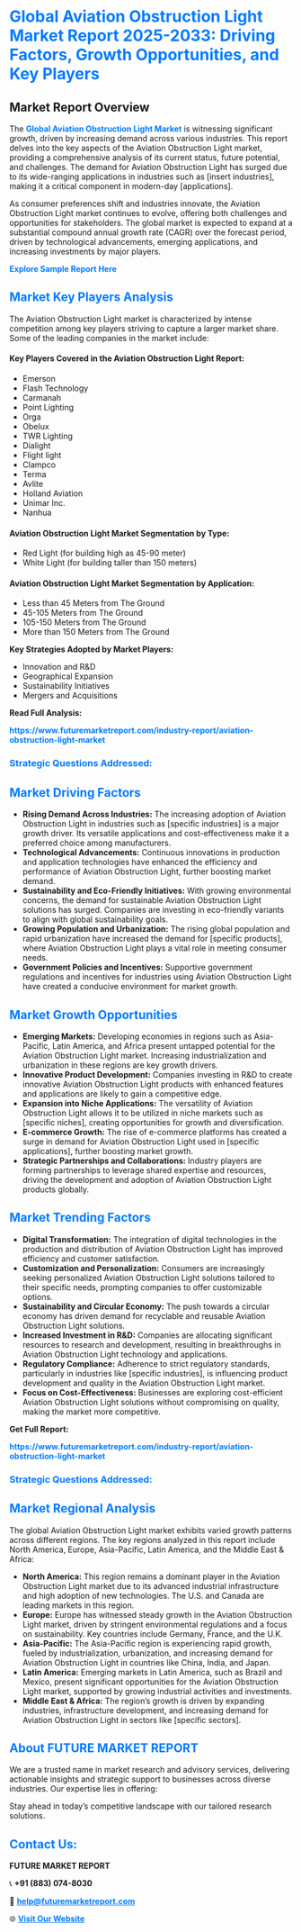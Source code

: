 <h1 style="color: #007BFF;">Global Aviation Obstruction Light Market Report 2025-2033: Driving Factors, Growth Opportunities, and Key Players</h1>

<section id="overview">
<h2>Market Report Overview</h2>
<p>The <a href="https://www.futuremarketreport.com/industry-report/aviation-obstruction-light-market" style="color: #007BFF; text-decoration: none;"><strong>Global Aviation Obstruction Light Market</strong></a> is witnessing significant growth, driven by increasing demand across various industries. This report delves into the key aspects of the Aviation Obstruction Light market, providing a comprehensive analysis of its current status, future potential, and challenges. The demand for Aviation Obstruction Light has surged due to its wide-ranging applications in industries such as [insert industries], making it a critical component in modern-day [applications].</p>
<p>As consumer preferences shift and industries innovate, the Aviation Obstruction Light market continues to evolve, offering both challenges and opportunities for stakeholders. The global market is expected to expand at a substantial compound annual growth rate (CAGR) over the forecast period, driven by technological advancements, emerging applications, and increasing investments by major players.</p>
</section>

<section id="overview">
<p><a href="https://www.futuremarketreport.com/request-sample/reportId=116147" style="color: #007BFF; text-decoration: none;"><strong>Explore Sample Report Here</strong></a></p>
</section>

<section id="key-players">
<h2 style="color: #007BFF;">Market Key Players Analysis</h2>
<p>The Aviation Obstruction Light market is characterized by intense competition among key players striving to capture a larger market share. Some of the leading companies in the market include:</p>
<h4>Key Players Covered in the Aviation Obstruction Light Report:</h4>
<ul><li>Emerson</li><li>Flash Technology</li><li>Carmanah</li><li>Point Lighting</li><li>Orga</li><li>Obelux</li><li>TWR Lighting</li><li>Dialight</li><li>Flight light</li><li>Clampco</li><li>Terma</li><li>Avlite</li><li>Holland Aviation</li><li>Unimar Inc.</li><li>Nanhua</li></ul>
<h4>Aviation Obstruction Light Market Segmentation by Type:</h4>
<ul><li>Red Light (for building high as 45-90 meter)</li><li>White Light (for building taller than 150 meters)</li></ul>

<h4>Aviation Obstruction Light Market Segmentation by Application:</h4>
<ul><li>Less than 45 Meters from The Ground</li><li>45-105 Meters from The Ground</li><li>105-150 Meters from The Ground</li><li>More than 150 Meters from The Ground</li></ul>
<p><strong>Key Strategies Adopted by Market Players:</strong></p>
<ul>
<li>Innovation and R&D</li>
<li>Geographical Expansion</li>
<li>Sustainability Initiatives</li>
<li>Mergers and Acquisitions</li>
</ul>
</section>

<section>
<p><strong>Read Full Analysis: </strong></p><a href="https://www.futuremarketreport.com/industry-report/aviation-obstruction-light-market" style="color: #007BFF; text-decoration: none;"><strong>https://www.futuremarketreport.com/industry-report/aviation-obstruction-light-market</strong></a>
<h3 style="color: #007BFF;">Strategic Questions Addressed:</h3>
</section>

<section id="driving-factors">
<h2 style="color: #007BFF;">Market Driving Factors</h2>
<ul>
<li><strong>Rising Demand Across Industries:</strong> The increasing adoption of Aviation Obstruction Light in industries such as [specific industries] is a major growth driver. Its versatile applications and cost-effectiveness make it a preferred choice among manufacturers.</li>
<li><strong>Technological Advancements:</strong> Continuous innovations in production and application technologies have enhanced the efficiency and performance of Aviation Obstruction Light, further boosting market demand.</li>
<li><strong>Sustainability and Eco-Friendly Initiatives:</strong> With growing environmental concerns, the demand for sustainable Aviation Obstruction Light solutions has surged. Companies are investing in eco-friendly variants to align with global sustainability goals.</li>
<li><strong>Growing Population and Urbanization:</strong> The rising global population and rapid urbanization have increased the demand for [specific products], where Aviation Obstruction Light plays a vital role in meeting consumer needs.</li>
<li><strong>Government Policies and Incentives:</strong> Supportive government regulations and incentives for industries using Aviation Obstruction Light have created a conducive environment for market growth.</li>
</ul>
</section>

<section id="growth-opportunities">
<h2 style="color: #007BFF;">Market Growth Opportunities</h2>
<ul>
<li><strong>Emerging Markets:</strong> Developing economies in regions such as Asia-Pacific, Latin America, and Africa present untapped potential for the Aviation Obstruction Light market. Increasing industrialization and urbanization in these regions are key growth drivers.</li>
<li><strong>Innovative Product Development:</strong> Companies investing in R&D to create innovative Aviation Obstruction Light products with enhanced features and applications are likely to gain a competitive edge.</li>
<li><strong>Expansion into Niche Applications:</strong> The versatility of Aviation Obstruction Light allows it to be utilized in niche markets such as [specific niches], creating opportunities for growth and diversification.</li>
<li><strong>E-commerce Growth:</strong> The rise of e-commerce platforms has created a surge in demand for Aviation Obstruction Light used in [specific applications], further boosting market growth.</li>
<li><strong>Strategic Partnerships and Collaborations:</strong> Industry players are forming partnerships to leverage shared expertise and resources, driving the development and adoption of Aviation Obstruction Light products globally.</li>
</ul>
</section>

<section id="trending-factors">
<h2 style="color: #007BFF;">Market Trending Factors</h2>
<ul>
<li><strong>Digital Transformation:</strong> The integration of digital technologies in the production and distribution of Aviation Obstruction Light has improved efficiency and customer satisfaction.</li>
<li><strong>Customization and Personalization:</strong> Consumers are increasingly seeking personalized Aviation Obstruction Light solutions tailored to their specific needs, prompting companies to offer customizable options.</li>
<li><strong>Sustainability and Circular Economy:</strong> The push towards a circular economy has driven demand for recyclable and reusable Aviation Obstruction Light solutions.</li>
<li><strong>Increased Investment in R&D:</strong> Companies are allocating significant resources to research and development, resulting in breakthroughs in Aviation Obstruction Light technology and applications.</li>
<li><strong>Regulatory Compliance:</strong> Adherence to strict regulatory standards, particularly in industries like [specific industries], is influencing product development and quality in the Aviation Obstruction Light market.</li>
<li><strong>Focus on Cost-Effectiveness:</strong> Businesses are exploring cost-efficient Aviation Obstruction Light solutions without compromising on quality, making the market more competitive.</li>
</ul>
</section>

<section>
<p><strong>Get Full Report: </strong></p><a href="https://www.futuremarketreport.com/industry-report/aviation-obstruction-light-market" style="color: #007BFF; text-decoration: none;"><strong>https://www.futuremarketreport.com/industry-report/aviation-obstruction-light-market</strong></a>
<h3 style="color: #007BFF;">Strategic Questions Addressed:</h3>
</section>


<section id="regional-analysis">
<h2 style="color: #007BFF;">Market Regional Analysis</h2>
<p>The global Aviation Obstruction Light market exhibits varied growth patterns across different regions. The key regions analyzed in this report include North America, Europe, Asia-Pacific, Latin America, and the Middle East & Africa:</p>
<ul>
<li><strong>North America:</strong> This region remains a dominant player in the Aviation Obstruction Light market due to its advanced industrial infrastructure and high adoption of new technologies. The U.S. and Canada are leading markets in this region.</li>
<li><strong>Europe:</strong> Europe has witnessed steady growth in the Aviation Obstruction Light market, driven by stringent environmental regulations and a focus on sustainability. Key countries include Germany, France, and the U.K.</li>
<li><strong>Asia-Pacific:</strong> The Asia-Pacific region is experiencing rapid growth, fueled by industrialization, urbanization, and increasing demand for Aviation Obstruction Light in countries like China, India, and Japan.</li>
<li><strong>Latin America:</strong> Emerging markets in Latin America, such as Brazil and Mexico, present significant opportunities for the Aviation Obstruction Light market, supported by growing industrial activities and investments.</li>
<li><strong>Middle East & Africa:</strong> The region’s growth is driven by expanding industries, infrastructure development, and increasing demand for Aviation Obstruction Light in sectors like [specific sectors].</li>
</ul>
</section>

<footer>
<h2 style="color: #007BFF;">About FUTURE MARKET REPORT</h2>
<p>We are a trusted name in market research and advisory services, delivering actionable insights and strategic support to businesses across diverse industries. Our expertise lies in offering:</p>

<p>Stay ahead in today’s competitive landscape with our tailored research solutions.</p>

<h2 style="color: #007BFF;">Contact Us:</h2>
<p><strong>FUTURE MARKET REPORT</strong></p>
<p>📞 <strong>+91 (883) 074-8030</strong></p>
<p>📧 <strong><a href="mailto:help@futuremarketreport.com" style="color: #007BFF;">help@futuremarketreport.com</a></strong></p>
<p>🌐 <strong><a href="https://www.futuremarketreport.com/" style="color: #007BFF;">Visit Our Website</a></strong></p>
</footer>